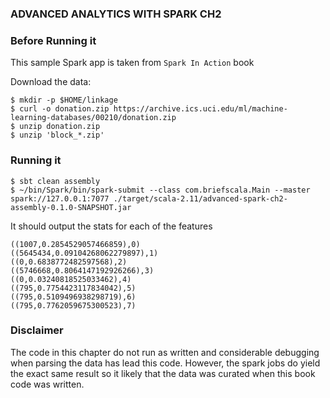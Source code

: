 
### ADVANCED ANALYTICS WITH SPARK CH2 ###


### Before Running it ###

This sample Spark app is taken from `Spark In Action` book

Download the data:

```
$ mkdir -p $HOME/linkage
$ curl -o donation.zip https://archive.ics.uci.edu/ml/machine-learning-databases/00210/donation.zip
$ unzip donation.zip
$ unzip 'block_*.zip'
```

### Running it ###

```
$ sbt clean assembly
$ ~/bin/Spark/bin/spark-submit --class com.briefscala.Main --master spark://127.0.0.1:7077 ./target/scala-2.11/advanced-spark-ch2-assembly-0.1.0-SNAPSHOT.jar
```

It should output the stats for each of the features

```
((1007,0.2854529057466859),0)                                                   
((5645434,0.09104268062279897),1)
((0,0.6838772482597568),2)
((5746668,0.8064147192926266),3)
((0,0.03240818525033462),4)
((795,0.7754423117834042),5)
((795,0.5109496938298719),6)
((795,0.7762059675300523),7)
```

### Disclaimer ###

The code in this chapter do not run as written and considerable debugging when parsing the data has lead this code. However, the spark jobs do yield the exact same result so it likely that the data was curated when this book code was written.

